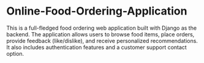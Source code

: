 # Online-Food-Ordering-Application
This is a full-fledged food ordering web application built with Django as the backend. The application allows users to browse food items, place orders, provide feedback (like/dislike), and receive personalized recommendations. It also includes authentication features and a customer support contact option.
